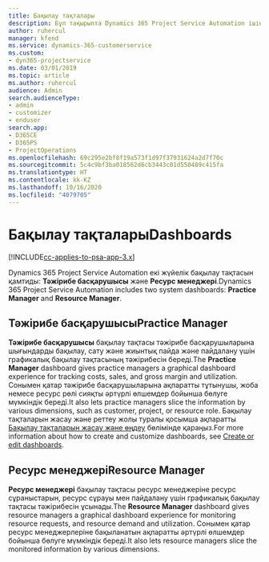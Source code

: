 ```yaml
---
title: Бақылау тақталары
description: Бұл тақырыпта Dynamics 365 Project Service Automation ішінде қамтылған есеп беру бақылау тақталары туралы ақпарат берілген.
author: ruhercul
manager: kfend
ms.service: dynamics-365-customerservice
ms.custom:
- dyn365-projectservice
ms.date: 03/01/2019
ms.topic: article
ms.author: ruhercul
audience: Admin
search.audienceType:
- admin
- customizer
- enduser
search.app:
- D365CE
- D365PS
- ProjectOperations
ms.openlocfilehash: 69c295e2bf8f19a573f1d97f37931624a2d7f70c
ms.sourcegitcommit: 5c4c9bf3ba018562d6cb3443c01d550489c415fa
ms.translationtype: HT
ms.contentlocale: kk-KZ
ms.lasthandoff: 10/16/2020
ms.locfileid: "4079705"
---
```

# <a name="dashboards"></a><span data-ttu-id="6f236-103">Бақылау тақталары</span><span class="sxs-lookup"><span data-stu-id="6f236-103">Dashboards</span></span>

[!INCLUDE[cc-applies-to-psa-app-3.x](../includes/cc-applies-to-psa-app-3x.md)]

<span data-ttu-id="6f236-104">Dynamics 365 Project Service Automation екі жүйелік бақылау тақтасын қамтиды: **Тәжірибе басқарушысы** және **Ресурс менеджері**.</span><span class="sxs-lookup"><span data-stu-id="6f236-104">Dynamics 365 Project Service Automation includes two system dashboards: **Practice Manager** and **Resource Manager**.</span></span>

## <a name="practice-manager"></a><span data-ttu-id="6f236-105">Тәжірибе басқарушысы</span><span class="sxs-lookup"><span data-stu-id="6f236-105">Practice Manager</span></span> 

<span data-ttu-id="6f236-106">**Тәжірибе басқарушысы** бақылау тақтасы тәжірибе басқарушыларына шығындарды бақылау, сату және жиынтық пайда және пайдалану үшін графикалық бақылау тақтасының тәжірибесін береді.</span><span class="sxs-lookup"><span data-stu-id="6f236-106">The **Practice Manager** dashboard gives practice managers a graphical dashboard experience for tracking costs, sales, and gross margin and utilization.</span></span> <span data-ttu-id="6f236-107">Сонымен қатар тәжірибе басқарушыларына ақпаратты тұтынушы, жоба немесе ресурс рөлі сияқты әртүрлі өлшемдер бойынша бөлуге мүмкіндік береді.</span><span class="sxs-lookup"><span data-stu-id="6f236-107">It also lets practice managers slice the information by various dimensions, such as customer, project, or resource role.</span></span> <span data-ttu-id="6f236-108">Бақылау тақталарын жасау және реттеу жолы туралы қосымша ақпаратты [Бақылау тақталарын жасау және өңдеу](https://docs.microsoft.com/dynamics365/customerengagement/on-premises/customize/create-edit-dashboards) бөлімінде қараңыз.</span><span class="sxs-lookup"><span data-stu-id="6f236-108">For more information about how to create and customize dashboards, see [Create or edit dashboards](https://docs.microsoft.com/dynamics365/customerengagement/on-premises/customize/create-edit-dashboards).</span></span>

## <a name="resource-manager"></a><span data-ttu-id="6f236-109">Ресурс менеджері</span><span class="sxs-lookup"><span data-stu-id="6f236-109">Resource Manager</span></span> 

<span data-ttu-id="6f236-110">**Ресурс менеджері** бақылау тақтасы ресурс менеджеріне ресурс сұраныстарын, ресурс сұрауы мен пайдалану үшін графикалық бақылау тақтасы тәжірибесін ұсынады.</span><span class="sxs-lookup"><span data-stu-id="6f236-110">The **Resource Manager** dashboard gives resource managers a graphical dashboard experience for monitoring resource requests, and resource demand and utilization.</span></span> <span data-ttu-id="6f236-111">Сонымен қатар ресурс менеджерлеріне бақыланатын ақпаратты әртүрлі өлшемдер бойынша бөлуге мүмкіндік береді.</span><span class="sxs-lookup"><span data-stu-id="6f236-111">It also lets resource managers slice the monitored information by various dimensions.</span></span>
